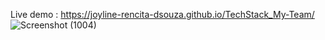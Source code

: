 Live demo : https://joyline-rencita-dsouza.github.io/TechStack_My-Team/
![Screenshot (1004)](https://github.com/user-attachments/assets/a009a5f9-92b0-469e-88e5-a431c6d4a2c5)
